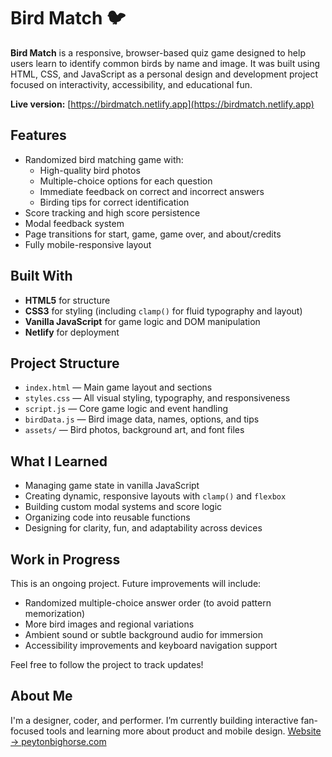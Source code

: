 # Bird Match 🐦

**Bird Match** is a responsive, browser-based quiz game designed to help users learn to identify common birds by name and image. It was built using HTML, CSS, and JavaScript as a personal design and development project focused on interactivity, accessibility, and educational fun.

**Live version:** [https://birdmatch.netlify.app](https://birdmatch.netlify.app)

## Features

- Randomized bird matching game with:
  - High-quality bird photos
  - Multiple-choice options for each question
  - Immediate feedback on correct and incorrect answers
  - Birding tips for correct identification
- Score tracking and high score persistence
- Modal feedback system
- Page transitions for start, game, game over, and about/credits
- Fully mobile-responsive layout

## Built With

- **HTML5** for structure  
- **CSS3** for styling (including `clamp()` for fluid typography and layout)  
- **Vanilla JavaScript** for game logic and DOM manipulation  
- **Netlify** for deployment  

## Project Structure

- `index.html` — Main game layout and sections  
- `styles.css` — All visual styling, typography, and responsiveness  
- `script.js` — Core game logic and event handling  
- `birdData.js` — Bird image data, names, options, and tips  
- `assets/` — Bird photos, background art, and font files  

## What I Learned

- Managing game state in vanilla JavaScript  
- Creating dynamic, responsive layouts with `clamp()` and `flexbox`  
- Building custom modal systems and score logic  
- Organizing code into reusable functions  
- Designing for clarity, fun, and adaptability across devices  

## Work in Progress

This is an ongoing project. Future improvements will include:

- Randomized multiple-choice answer order (to avoid pattern memorization)
- More bird images and regional variations
- Ambient sound or subtle background audio for immersion
- Accessibility improvements and keyboard navigation support

Feel free to follow the project to track updates!

## About Me

I'm a designer, coder, and performer. I’m currently building interactive fan-focused tools and learning more about product and mobile design.
[Website → peytonbighorse.com](https://www.peytonbighorse.com)
